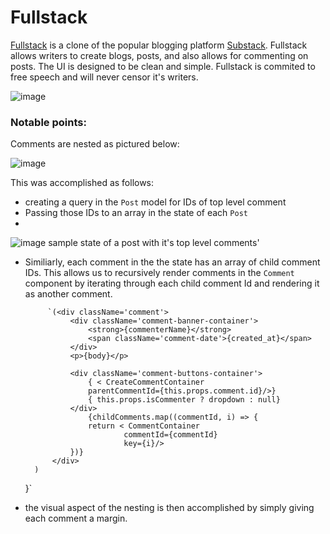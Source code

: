 # Fullstack

[Fullstack](https://fullstack-aa.herokuapp.com/#/) is a clone of the popular blogging platform [Substack](https://substack.com/). Fullstack allows writers to create blogs, posts, and also allows for commenting on posts. The UI is designed to be clean and simple. Fullstack is commited to free speech and will never censor it's writers.

![image](https://user-images.githubusercontent.com/59425912/149536189-4cde2765-2b32-4dc1-a6c5-6ca948d6acda.png)

### Notable points:

Comments are nested as pictured below:

![image](https://user-images.githubusercontent.com/59425912/149536599-ada46624-126e-4b0b-96af-74c7bff0fef3.png)

This was accomplished as follows:
* creating a query in the `Post` model for IDs of top level comment
* Passing those IDs to an array in the state of each `Post`
* 
![image](https://user-images.githubusercontent.com/59425912/149537263-d3ef6aa2-09ee-4691-9d28-beb8a2b64b47.png)
sample state of a post with it's top level comments' 

* Similiarly, each comment in the the state has an array of child comment IDs. This allows us to recursively render comments in the `Comment` component by iterating through each child comment Id and rendering it as another comment. 


           `(<div className='comment'>
                <div className='comment-banner-container'>
                    <strong>{commenterName}</strong>
                    <span className='comment-date'>{created_at}</span>
                </div>
                <p>{body}</p>

                <div className='comment-buttons-container'>
                    { < CreateCommentContainer 
                    parentCommentId={this.props.comment.id}/>}
                    { this.props.isCommenter ? dropdown : null}
                </div>         
                    {childComments.map((commentId, i) => {
                    return < CommentContainer 
                            commentId={commentId}
                            key={i}/>
                })}
            </div>
        )
    }`

* the visual aspect of the nesting is then accomplished by simply giving each comment a margin.










